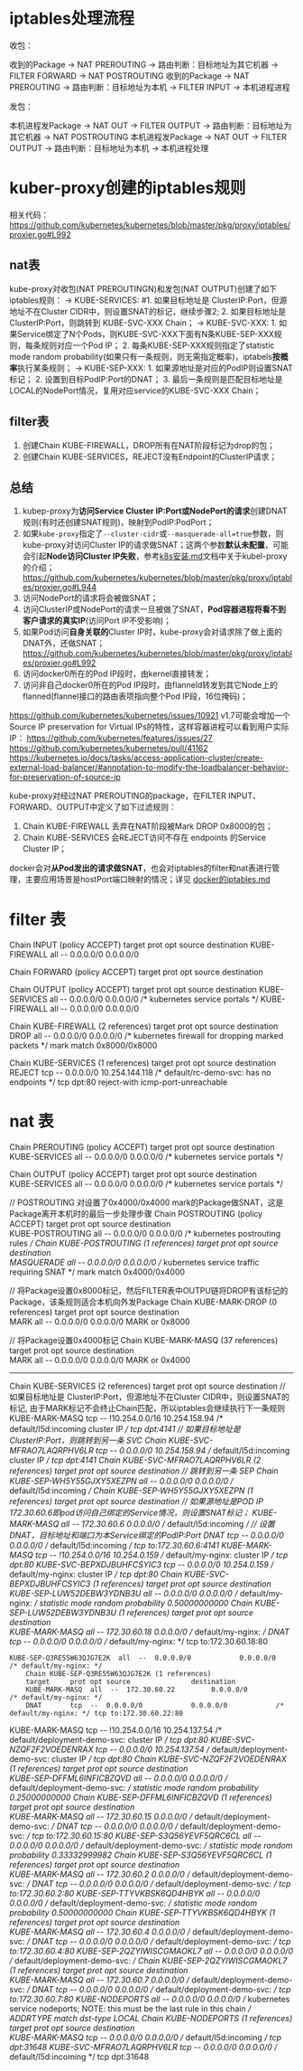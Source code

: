 # iptables处理流程

收包：

收到的Package -> NAT PREROUTING  -> 路由判断：目标地址为其它机器 -> FILTER FORWARD -> NAT POSTROUTING
收到的Package -> NAT PREROUTING -> 路由判断：目标地址为本机 -> FILTER INPUT -> 本机进程进程

发包：

本机进程发Package -> NAT OUT -> FILTER OUTPUT -> 路由判断：目标地址为其它机器 -> NAT POSTROUTING
本机进程发Package -> NAT OUT -> FILTER OUTPUT -> 路由判断：目标地址为本机 -> 本机进程处理

# kuber-proxy创建的iptables规则

相关代码：https://github.com/kubernetes/kubernetes/blob/master/pkg/proxy/iptables/proxier.go#L992

## nat表

kube-proxy对收包(NAT PREROUTINGN)和发包(NAT OUTPUT)创建了如下iptables规则：
    -> KUBE-SERVICES:
        #1. 如果目标地址是 ClusterIP:Port，但源地址不在Cluster CIDR中，则设置SNAT的标记，继续步骤2;
        2. 如果目标地址是 ClusterIP:Port，则跳转到 KUBE-SVC-XXX Chain；
        -> KUBE-SVC-XXX:
            1. 如果Service绑定了N个Pods，则KUBE-SVC-XXX下面有N条KUBE-SEP-XXX规则，每条规则对应一个Pod IP；
            2. 每条KUBE-SEP-XXX规则指定了statistic mode random probability(如果只有一条规则，则无需指定概率)，iptabels**按概率**执行某条规则；
            -> KUBE-SEP-XXX:
                1. 如果源地址是对应的PodIP则设置SNAT标记；
                2. 设置到目标PodIP:Port的DNAT；
        3. 最后一条规则是匹配目标地址是LOCAL的NodePort情况，复用对应service的KUBE-SVC-XXX Chain；

## filter表

1. 创建Chain KUBE-FIREWALL，DROP所有在NAT阶段标记为drop的包；
1. 创建Chain KUBE-SERVICES，REJECT没有Endpoint的ClusterIP请求；


## 总结

1. kubep-proxy为**访问Service Cluster IP:Port或NodePort的请求**创建DNAT规则(有时还创建SNAT规则)，映射到PodIP:PodPort；
1. 如果`kube-proxy`指定了`--cluster-cidr`或`--masquerade-all=true`参数，则kube-proxy对访问Cluster IP的请求做SNAT；这两个参数**默认未配置**，可能会引起**Node访问Cluster IP失败**，参考[k8s安装.md](k8s-安装.md)文档中关于kubel-proxy的介绍；
    https://github.com/kubernetes/kubernetes/blob/master/pkg/proxy/iptables/proxier.go#L944
1. 访问NodePort的请求将会被做SNAT；
1. 访问ClusterIP或NodePort的请求一旦被做了SNAT，**Pod容器进程将看不到客户请求的真实IP**(访问Port IP不受影响)；
1. 如果Pod访问**自身关联的**Cluster IP时，kube-proxy会对请求除了做上面的DNAT外，还做SNAT；
    https://github.com/kubernetes/kubernetes/blob/master/pkg/proxy/iptables/proxier.go#L992
1. 访问docker0所在的Pod IP段时，由kernel直接转发；
1. 访问非自己docker0所在的Pod IP段时，由flanneld转发到其它Node上的flanned(flannel接口的路由表项指向整个Pod IP段，16位掩码)；

https://github.com/kubernetes/kubernetes/issues/10921
v1.7可能会增加一个Source IP preservation for Virtual IPs的特性，这样容器进程可以看到用户实际IP：
https://github.com/kubernetes/features/issues/27
https://github.com/kubernetes/kubernetes/pull/41162
https://kubernetes.io/docs/tasks/access-application-cluster/create-external-load-balancer/#annotation-to-modify-the-loadbalancer-behavior-for-preservation-of-source-ip

kube-proxy对经过NAT PREROUTING的package，在FILTER INPUT、FORWARD、OUTPUT中定义了如下过滤规则：

1. Chain KUBE-FIREWALL 丢弃在NAT阶段被Mark DROP 0x8000的包；
1. Chain KUBE-SERVICES 会REJECT访问不存在 endpoints 的Service Cluster IP；


docker会对**从Pod发出的请求做SNAT**，也会对iptables的filter和nat表进行管理，主要应用场景是hostPort端口映射的情况；详见 [docker的iptables.md](../docker/docker的iptables.md)

# filter 表
Chain INPUT (policy ACCEPT)
target     prot opt source               destination
KUBE-FIREWALL  all  --  0.0.0.0/0            0.0.0.0/0

Chain FORWARD (policy ACCEPT)
target     prot opt source               destination

Chain OUTPUT (policy ACCEPT)
target     prot opt source               destination
KUBE-SERVICES  all  --  0.0.0.0/0            0.0.0.0/0            /* kubernetes service portals */
KUBE-FIREWALL  all  --  0.0.0.0/0            0.0.0.0/0

Chain KUBE-FIREWALL (2 references)
target     prot opt source               destination
DROP       all  --  0.0.0.0/0            0.0.0.0/0            /* kubernetes firewall for dropping marked packets */ mark match 0x8000/0x8000

Chain KUBE-SERVICES (1 references)
target     prot opt source               destination
REJECT     tcp  --  0.0.0.0/0            10.254.144.118       /* default/rc-demo-svc: has no endpoints */ tcp dpt:80 reject-with icmp-port-unreachable


# nat 表

Chain PREROUTING (policy ACCEPT)
target     prot opt source               destination         
KUBE-SERVICES  all  --  0.0.0.0/0            0.0.0.0/0            /* kubernetes service portals */

Chain OUTPUT (policy ACCEPT)
target     prot opt source               destination         
KUBE-SERVICES  all  --  0.0.0.0/0            0.0.0.0/0            /* kubernetes service portals */

// POSTROUTING 对设置了0x4000/0x4000 mark的Package做SNAT，这是Package离开本机时的最后一步处理步骤
Chain POSTROUTING (policy ACCEPT)
target     prot opt source               destination         
KUBE-POSTROUTING  all  --  0.0.0.0/0            0.0.0.0/0            /* kubernetes postrouting rules */
Chain KUBE-POSTROUTING (1 references)
target     prot opt source               destination         
MASQUERADE  all  --  0.0.0.0/0            0.0.0.0/0            /* kubernetes service traffic requiring SNAT */ mark match 0x4000/0x4000

// 将Package设置0x8000标记，然后FILTER表中OUTPU链将DROP有该标记的Package，该条规则适合本机向外发Package
Chain KUBE-MARK-DROP (0 references)
target     prot opt source               destination         
MARK       all  --  0.0.0.0/0            0.0.0.0/0            MARK or 0x8000

// 将Package设置0x4000标记
Chain KUBE-MARK-MASQ (37 references)
target     prot opt source               destination         
MARK       all  --  0.0.0.0/0            0.0.0.0/0            MARK or 0x4000

---------
Chain KUBE-SERVICES (2 references)
target     prot opt source               destination
    // 如果目标地址是 ClusterIP:Port，但源地址不在Cluster CIDR中，则设置SNAT的标记, 由于MARK标记不会终止Chain匹配，所以iptables会继续执行下一条规则
KUBE-MARK-MASQ  tcp  -- !10.254.0.0/16        10.254.158.94        /* default/l5d:incoming cluster IP */ tcp dpt:4141
    // 如果目标地址是 ClusterIP:Port，则跳转到另一条 SVC Chain
KUBE-SVC-MFRAO7LAQRPHV6LR  tcp  --  0.0.0.0/0            10.254.158.94        /* default/l5d:incoming cluster IP */ tcp dpt:4141
    Chain KUBE-SVC-MFRAO7LAQRPHV6LR (2 references)
    target     prot opt source               destination
    // 跳转到另一条 SEP Chain
    KUBE-SEP-WH5Y55GJXY5XEZPN  all  --  0.0.0.0/0            0.0.0.0/0            /* default/l5d:incoming */
        Chain KUBE-SEP-WH5Y55GJXY5XEZPN (1 references)
        target     prot opt source               destination
        // 如果源地址是POD IP 172.30.60.6即pod访问自己绑定的Service情况，则设置SNAT标记；
        KUBE-MARK-MASQ  all  --  172.30.60.6          0.0.0.0/0            /* default/l5d:incoming */
        // 设置DNAT，目标地址和端口为本Service绑定的PodIP:Port
        DNAT       tcp  --  0.0.0.0/0            0.0.0.0/0            /* default/l5d:incoming */ tcp to:172.30.60.6:4141
KUBE-MARK-MASQ  tcp  -- !10.254.0.0/16        10.254.0.159         /* default/my-nginx: cluster IP */ tcp dpt:80
KUBE-SVC-BEPXDJBUHFCSYIC3  tcp  --  0.0.0.0/0            10.254.0.159         /* default/my-nginx: cluster IP */ tcp dpt:80
    Chain KUBE-SVC-BEPXDJBUHFCSYIC3 (1 references)
    target     prot opt source               destination         
    KUBE-SEP-LUW52DEBW3YDNB3U  all  --  0.0.0.0/0            0.0.0.0/0            /* default/my-nginx: */ statistic mode random probability 0.50000000000
        Chain KUBE-SEP-LUW52DEBW3YDNB3U (1 references)
        target     prot opt source               destination         
        KUBE-MARK-MASQ  all  --  172.30.60.18         0.0.0.0/0            /* default/my-nginx: */
        DNAT       tcp  --  0.0.0.0/0            0.0.0.0/0            /* default/my-nginx: */ tcp to:172.30.60.18:80

    KUBE-SEP-Q3RE55W63QJG7E2K  all  --  0.0.0.0/0            0.0.0.0/0            /* default/my-nginx: */
        Chain KUBE-SEP-Q3RE55W63QJG7E2K (1 references)
        target     prot opt source               destination         
        KUBE-MARK-MASQ  all  --  172.30.60.22         0.0.0.0/0            /* default/my-nginx: */
        DNAT       tcp  --  0.0.0.0/0            0.0.0.0/0            /* default/my-nginx: */ tcp to:172.30.60.22:80
KUBE-MARK-MASQ  tcp  -- !10.254.0.0/16        10.254.137.54        /* default/deployment-demo-svc: cluster IP */ tcp dpt:80
KUBE-SVC-NZQF2F2VOEDENRAX  tcp  --  0.0.0.0/0            10.254.137.54        /* default/deployment-demo-svc: cluster IP */ tcp dpt:80
    Chain KUBE-SVC-NZQF2F2VOEDENRAX (1 references)
    target     prot opt source               destination         
    KUBE-SEP-DFFML6INFICBZQVD  all  --  0.0.0.0/0            0.0.0.0/0            /* default/deployment-demo-svc: */ statistic mode random probability 0.25000000000
        Chain KUBE-SEP-DFFML6INFICBZQVD (1 references)
        target     prot opt source               destination         
        KUBE-MARK-MASQ  all  --  172.30.60.15         0.0.0.0/0            /* default/deployment-demo-svc: */
        DNAT       tcp  --  0.0.0.0/0            0.0.0.0/0            /* default/deployment-demo-svc: */ tcp to:172.30.60.15:80
    KUBE-SEP-S3Q56YEVF5QRC6CL  all  --  0.0.0.0/0            0.0.0.0/0            /* default/deployment-demo-svc: */ statistic mode random probability 0.33332999982
        Chain KUBE-SEP-S3Q56YEVF5QRC6CL (1 references)
        target     prot opt source               destination         
        KUBE-MARK-MASQ  all  --  172.30.60.2          0.0.0.0/0            /* default/deployment-demo-svc: */
        DNAT       tcp  --  0.0.0.0/0            0.0.0.0/0            /* default/deployment-demo-svc: */ tcp to:172.30.60.2:80
    KUBE-SEP-TTYVKBSK6QD4HBYK  all  --  0.0.0.0/0            0.0.0.0/0            /* default/deployment-demo-svc: */ statistic mode random probability 0.50000000000
        Chain KUBE-SEP-TTYVKBSK6QD4HBYK (1 references)
        target     prot opt source               destination         
        KUBE-MARK-MASQ  all  --  172.30.60.4          0.0.0.0/0            /* default/deployment-demo-svc: */
        DNAT       tcp  --  0.0.0.0/0            0.0.0.0/0            /* default/deployment-demo-svc: */ tcp to:172.30.60.4:80
    KUBE-SEP-2QZYIWISCGMAOKL7  all  --  0.0.0.0/0            0.0.0.0/0            /* default/deployment-demo-svc: */
        Chain KUBE-SEP-2QZYIWISCGMAOKL7 (1 references)
        target     prot opt source               destination         
        KUBE-MARK-MASQ  all  --  172.30.60.7          0.0.0.0/0            /* default/deployment-demo-svc: */
        DNAT       tcp  --  0.0.0.0/0            0.0.0.0/0            /* default/deployment-demo-svc: */ tcp to:172.30.60.7:80
KUBE-NODEPORTS  all  --  0.0.0.0/0            0.0.0.0/0            /* kubernetes service nodeports; NOTE: this must be the last rule in this chain */ ADDRTYPE match dst-type LOCAL
    Chain KUBE-NODEPORTS (1 references)
    target     prot opt source               destination         
    KUBE-MARK-MASQ  tcp  --  0.0.0.0/0            0.0.0.0/0            /* default/l5d:incoming */ tcp dpt:31648
    KUBE-SVC-MFRAO7LAQRPHV6LR  tcp  --  0.0.0.0/0            0.0.0.0/0            /* default/l5d:incoming */ tcp dpt:31648